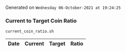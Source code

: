 Generated on `Wednesday 06-October-2021 at 19:24:25`

### Current to Target Coin Ratio
`current_coin_ratio.sh`

Date|Current|Target|Ratio
---|---|---|---
